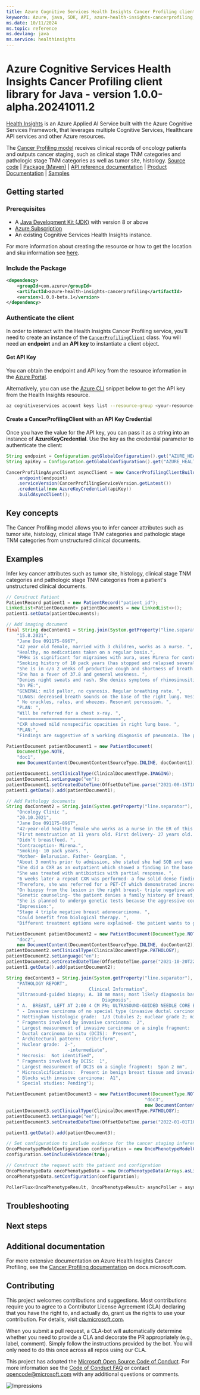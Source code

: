 ```yaml
---
title: Azure Cognitive Services Health Insights Cancer Profiling client library for Java
keywords: Azure, java, SDK, API, azure-health-insights-cancerprofiling, healthinsights
ms.date: 10/11/2024
ms.topic: reference
ms.devlang: java
ms.service: healthinsights
---
```

# Azure Cognitive Services Health Insights Cancer Profiling client library for Java - version 1.0.0-alpha.20241011.2 


[Health Insights][health_insights] is an Azure Applied AI Service built with the Azure Cognitive Services Framework, that leverages multiple Cognitive Services, Healthcare API services and other Azure resources.

The [Cancer Profiling model][cancer_profiling_docs] receives clinical records of oncology patients and outputs cancer staging, such as clinical stage TNM categories and pathologic stage TNM categories as well as tumor site, histology.
[Source code][source_code] | [Package (Maven)][package] | [API reference documentation][cancer_profiling_api_documentation] | [Product Documentation][product_documentation] | [Samples][samples_location]


## Getting started

### Prerequisites

- A [Java Development Kit (JDK)][jdk_link] with version 8 or above
- [Azure Subscription][azure_subscription]
- An existing Cognitive Services Health Insights instance.

For more information about creating the resource or how to get the location and sku information see [here][cognitive_resource_cli].

### Include the Package

[//]: # ({x-version-update-start;com.azure:azure-health-insights-cancerprofiling;current})

```xml
<dependency>
    <groupId>com.azure</groupId>
    <artifactId>azure-health-insights-cancerprofiling</artifactId>
    <version>1.0.0-beta.1</version>
</dependency>
```

[//]: # ({x-version-update-end})

### Authenticate the client

In order to interact with the Health Insights Cancer Profiling service, you'll need to create an instance of the [`CancerProfilingClient`][cancer_profiling_client_class] class. You will need an **endpoint** and an **API key** to instantiate a client object.  

#### Get API Key

You can obtain the endpoint and API key from the resource information in the [Azure Portal][azure_portal].

Alternatively, you can use the [Azure CLI][azure_cli] snippet below to get the API key from the Health Insights resource.

```bash
az cognitiveservices account keys list --resource-group <your-resource-group-name> --name <your-resource-name>
```

#### Create a CancerProfilingClient with an API Key Credential

Once you have the value for the API key, you can pass it as a string into an instance of **AzureKeyCredential**. Use the key as the credential parameter to authenticate the client:

```Java com.azure.health.insights.cancerprofiling.buildasyncclient
String endpoint = Configuration.getGlobalConfiguration().get("AZURE_HEALTH_INSIGHTS_ENDPOINT");
String apiKey = Configuration.getGlobalConfiguration().get("AZURE_HEALTH_INSIGHTS_API_KEY");

CancerProfilingAsyncClient asyncClient = new CancerProfilingClientBuilder()
    .endpoint(endpoint)
    .serviceVersion(CancerProfilingServiceVersion.getLatest())
    .credential(new AzureKeyCredential(apiKey))
    .buildAsyncClient();
```

## Key concepts

The Cancer Profiling model allows you to infer cancer attributes such as tumor site, histology, clinical stage TNM categories and pathologic stage TNM categories from unstructured clinical documents.

## Examples

Infer key cancer attributes such as tumor site, histology, clinical stage TNM categories and pathologic stage TNM categories from a patient's unstructured clinical documents.
<!--
- [SampleInferCancerProfile.java](https://github.com/Azure/azure-sdk-for-java/blob/main/sdk/healthinsights/azure-health-insights-cancerprofiling/src/samples/java/com/azure/health/insights/cancerprofiling/SampleInferCancerProfile.java).
-->

```Java com.azure.health.insights.cancerprofiling.infercancerprofile
// Construct Patient
PatientRecord patient1 = new PatientRecord("patient_id");
LinkedList<PatientDocument> patientDocuments = new LinkedList<>();
patient1.setData(patientDocuments);

// Add imaging document
final String docContent1 = String.join(System.getProperty("line.separator"),
    "15.8.2021",
    "Jane Doe 091175-8967",
    "42 year old female, married with 3 children, works as a nurse. ",
    "Healthy, no medications taken on a regular basis.",
    "PMHx is significant for migraines with aura, uses Mirena for contraception.",
    "Smoking history of 10 pack years (has stopped and relapsed several times).",
    "She is in c/o 2 weeks of productive cough and shortness of breath.",
    "She has a fever of 37.8 and general weakness. ",
    "Denies night sweats and rash. She denies symptoms of rhinosinusitis, asthma, and heartburn. ",
    "On PE:",
    "GENERAL: mild pallor, no cyanosis. Regular breathing rate. ",
    "LUNGS: decreased breath sounds on the base of the right lung. Vesicular breathing.",
    " No crackles, rales, and wheezes. Resonant percussion. ",
    "PLAN: ",
    "Will be referred for a chest x-ray. ",
    "======================================",
    "CXR showed mild nonspecific opacities in right lung base. ",
    "PLAN:",
    "Findings are suggestive of a working diagnosis of pneumonia. The patient is referred to a follow-up CXR in 2 weeks.");

PatientDocument patientDocument1 = new PatientDocument(
    DocumentType.NOTE,
    "doc1",
    new DocumentContent(DocumentContentSourceType.INLINE, docContent1));

patientDocument1.setClinicalType(ClinicalDocumentType.IMAGING);
patientDocument1.setLanguage("en");
patientDocument1.setCreatedDateTime(OffsetDateTime.parse("2021-08-15T10:15:30+01:00"));
patient1.getData().add(patientDocument1);

// Add Pathology documents
String docContent2 = String.join(System.getProperty("line.separator"),
    "Oncology Clinic ",
    "20.10.2021",
    "Jane Doe 091175-8967",
    "42-year-old healthy female who works as a nurse in the ER of this hospital. ",
    "First menstruation at 11 years old. First delivery- 27 years old. She has 3 children.",
    "Didn’t breastfeed. ",
    "Contraception- Mirena.",
    "Smoking- 10 pack years. ",
    "Mother- Belarusian. Father- Georgian. ",
    "About 3 months prior to admission, she stated she had SOB and was febrile. ",
    "She did a CXR as an outpatient which showed a finding in the base of the right lung- possibly an infiltrate.",
    "She was treated with antibiotics with partial response. ",
    "6 weeks later a repeat CXR was performed- a few solid dense findings in the right lung. ",
    "Therefore, she was referred for a PET-CT which demonstrated increased uptake in the right breast, lymph nodes on the right a few areas in the lungs and liver. ",
    "On biopsy from the lesion in the right breast- triple negative adenocarcinoma. Genetic testing has not been done thus far. ",
    "Genetic counseling- the patient denies a family history of breast, ovary, uterus, and prostate cancer. Her mother has chronic lymphocytic leukemia (CLL). ",
    "She is planned to undergo genetic tests because the aggressive course of the disease, and her young age. ",
    "Impression:",
    "Stage 4 triple negative breast adenocarcinoma. ",
    "Could benefit from biological therapy. ",
    "Different treatment options were explained- the patient wants to get a second opinion.");

PatientDocument patientDocument2 = new PatientDocument(DocumentType.NOTE,
    "doc2",
    new DocumentContent(DocumentContentSourceType.INLINE, docContent2));
patientDocument2.setClinicalType(ClinicalDocumentType.PATHOLOGY);
patientDocument2.setLanguage("en");
patientDocument2.setCreatedDateTime(OffsetDateTime.parse("2021-10-20T22:00:00.00Z"));
patient1.getData().add(patientDocument2);

String docContent3 = String.join(System.getProperty("line.separator"),
    "PATHOLOGY REPORT",
    "                          Clinical Information",
    "Ultrasound-guided biopsy; A. 18 mm mass; most likely diagnosis based on imaging:  IDC",
    "                               Diagnosis",
    " A.  BREAST, LEFT AT 2:00 4 CM FN; ULTRASOUND-GUIDED NEEDLE CORE BIOPSIES:",
    " - Invasive carcinoma of no special type (invasive ductal carcinoma), grade 1",
    " Nottingham histologic grade:  1/3 (tubules 2; nuclear grade 2; mitotic rate 1; total score;  5/9)",
    " Fragments involved by invasive carcinoma:  2",
    " Largest measurement of invasive carcinoma on a single fragment:  7 mm",
    " Ductal carcinoma in situ (DCIS):  Present",
    " Architectural pattern:  Cribriform",
    " Nuclear grade:  2-",
    "                  -intermediate",
    " Necrosis:  Not identified",
    " Fragments involved by DCIS:  1",
    " Largest measurement of DCIS on a single fragment:  Span 2 mm",
    " Microcalcifications:  Present in benign breast tissue and invasive carcinoma",
    " Blocks with invasive carcinoma:  A1",
    " Special studies: Pending");

PatientDocument patientDocument3 = new PatientDocument(DocumentType.NOTE,
                                                    "doc3",
                                                    new DocumentContent(DocumentContentSourceType.INLINE, docContent3));
patientDocument3.setClinicalType(ClinicalDocumentType.PATHOLOGY);
patientDocument3.setLanguage("en");
patientDocument3.setCreatedDateTime(OffsetDateTime.parse("2022-01-01T10:15:30+01:00"));

patient1.getData().add(patientDocument3);

// Set configuration to include evidence for the cancer staging inferences
OncoPhenotypeModelConfiguration configuration = new OncoPhenotypeModelConfiguration();
configuration.setIncludeEvidence(true);

// Construct the request with the patient and configration
OncoPhenotypeData oncoPhenotypeData = new OncoPhenotypeData(Arrays.asList(patient1));
oncoPhenotypeData.setConfiguration(configuration);

PollerFlux<OncoPhenotypeResult, OncoPhenotypeResult> asyncPoller = asyncClient.beginInferCancerProfile(oncoPhenotypeData);
```

## Troubleshooting

## Next steps
<!--
This code sample show common scenario operation with the Azure Health Insights Cancer Profiling library. More samples can be found under the [samples](https://github.com/Azure/azure-sdk-for-java/blob/main/sdk/healthinsights/azure-health-insights-cancerprofiling/src/samples/java/com/azure/health/insights/) directory.
-->

## Additional documentation
For more extensive documentation on Azure Health Insights Cancer Profiling, see the [Cancer Profiling documentation][cancer_profiling_docs] on docs.microsoft.com.
## Contributing

This project welcomes contributions and suggestions. Most contributions require you to agree to a Contributor License Agreement (CLA) declaring that you have the right to, and actually do, grant us the rights to use your contribution. For details, visit [cla.microsoft.com][cla].

When you submit a pull request, a CLA-bot will automatically determine whether you need to provide a CLA and decorate the PR appropriately (e.g., label, comment). Simply follow the instructions provided by the bot. You will only need to do this once across all repos using our CLA.

This project has adopted the [Microsoft Open Source Code of Conduct][code_of_conduct]. For more information see the [Code of Conduct FAQ][coc_faq] or contact [opencode@microsoft.com][coc_contact] with any additional questions or comments.

<!-- LINKS -->
[cla]: https://cla.microsoft.com
[code_of_conduct]: https://opensource.microsoft.com/codeofconduct/
[coc_faq]: https://opensource.microsoft.com/codeofconduct/faq/
[coc_contact]: mailto:opencode@microsoft.com
[azure_subscription]: https://azure.microsoft.com/free/
[cognitive_resource_cli]: /azure/cognitive-services/cognitive-services-apis-create-account-cli
[jdk_link]: /java/azure/jdk/?view=azure-java-stable

[health_insights]: https://learn.microsoft.com/azure/azure-health-insights/overview
[azure_cli]: /cli/azure
[azure_portal]: https://portal.azure.com
[cancer_profiling_docs]: https://learn.microsoft.com/azure/azure-health-insights/oncophenotype/overview
[cancer_profiling_client_class]: https://github.com/Azure/azure-sdk-for-java/blob/main/sdk/healthinsights/azure-health-insights-cancerprofiling/src/main/java/com/azure/health/insights/cancerprofiling/CancerProfilingClient.java
[package]: https://central.sonatype.com/artifact/com.azure/azure-health-insights-cancerprofiling
[source_code]: https://github.com/Azure/azure-sdk-for-java/tree/main/sdk/healthinsights/azure-health-insights-cancerprofiling/src
[cancer_profiling_api_documentation]: https://learn.microsoft.com/rest/api/cognitiveservices/healthinsights/onco-phenotype
[product_documentation]: https://learn.microsoft.com/azure/azure-health-insights/oncophenotype/
[samples_location]: https://github.com/Azure/azure-sdk-for-java/tree/main/sdk/healthinsights/azure-health-insights-cancerprofiling/src/samples/
![Impressions](https://azure-sdk-impressions.azurewebsites.net/api/impressions/azure-sdk-for-java%2Fsdk%healthinsights%2Fazure-health-insights-cancerprofiling%2FREADME.png)

